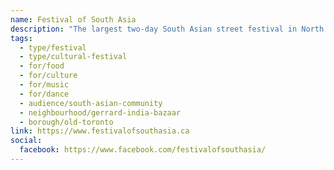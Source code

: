 ```yaml
---
name: Festival of South Asia
description: "The largest two-day South Asian street festival in North America, now in its 23rd year. A multi-cultural experience of tastes, sounds, and sights of South Asia featuring main stage performances, a kid's zone, arts and culture market, participatory workshops, roaming entertainers, and local businesses with food and clothing stalls along the street."
tags:
  - type/festival
  - type/cultural-festival
  - for/food
  - for/culture
  - for/music
  - for/dance
  - audience/south-asian-community
  - neighbourhood/gerrard-india-bazaar
  - borough/old-toronto
link: https://www.festivalofsouthasia.ca
social:
  facebook: https://www.facebook.com/festivalofsouthasia/
---
```

